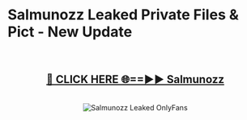 # Salmunozz Leaked Private Files & Pict - New Update
<br>
<div align="center">
<h2><a href="https://mediafilles.blogspot.com/?title=Salmunozz" rel="nofollow">🔴 CLICK HERE 🌐==►► Salmunozz</a></h2>
<br>
<a href="https://mediafilles.blogspot.com/?title=Salmunozz" rel="nofollow" data-target="animated-image.originalLink"><img src="https://i.ibb.co.com/WyWwxjT/player-gif2.gif" alt="Salmunozz Leaked OnlyFans" style="max-width: 100%; display: inline-block;" data-target="animated-image.originalImage"></a>
</div>
<br>